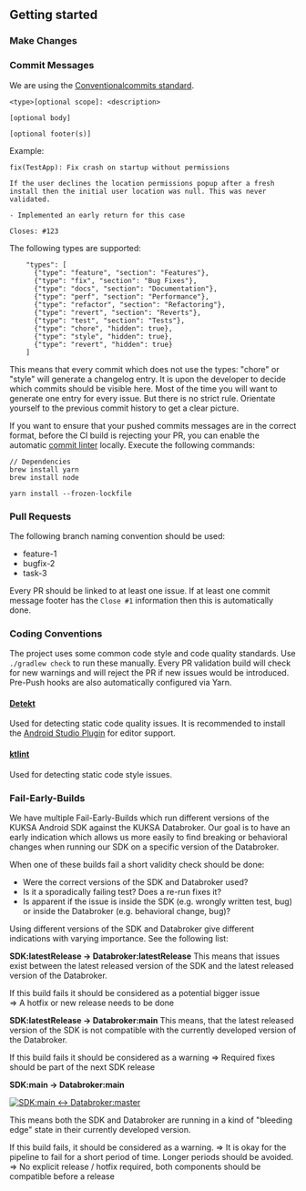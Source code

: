 ## Getting started

### Make Changes

### Commit Messages

We are using the [Conventionalcommits standard](https://www.conventionalcommits.org/en/v1.0.0/). 

```
<type>[optional scope]: <description>

[optional body]

[optional footer(s)]
```

Example: 
```
fix(TestApp): Fix crash on startup without permissions

If the user declines the location permissions popup after a fresh 
install then the initial user location was null. This was never 
validated.

- Implemented an early return for this case

Closes: #123
```

The following types are supported:
```
    "types": [
      {"type": "feature", "section": "Features"},
      {"type": "fix", "section": "Bug Fixes"},
      {"type": "docs", "section": "Documentation"},
      {"type": "perf", "section": "Performance"},
      {"type": "refactor", "section": "Refactoring"},
      {"type": "revert", "section": "Reverts"},
      {"type": "test", "section": "Tests"},
      {"type": "chore", "hidden": true},
      {"type": "style", "hidden": true},
      {"type": "revert", "hidden": true}
    ]
```
This means that every commit which does not use the types: "chore" or "style" will generate a changelog entry. It is upon the developer to decide which commits should be visible here. Most of the time you will want to generate one entry for every issue. But there is no strict rule. Orientate yourself to the previous commit history to get a clear picture. 

If you want to ensure that your pushed commits messages are in the correct format, before the CI build is rejecting your PR, you can enable the automatic [commit linter](https://commitlint.js.org/#/) locally. Execute the following commands:


```
// Dependencies
brew install yarn
brew install node

yarn install --frozen-lockfile
```

### Pull Requests

The following branch naming convention should be used:

- feature-1
- bugfix-2
- task-3

Every PR should be linked to at least one issue. If at least one commit message footer has the `Close #1` information then this is automatically done.

### Coding Conventions

The project uses some common code style and code quality standards. Use `./gradlew check` to run these manually. Every PR validation build will check for new warnings and will reject the PR if new issues would be introduced. Pre-Push hooks are also automatically configured via Yarn. 

#### [Detekt](https://detekt.dev) 

Used for detecting static code quality issues. It is recommended to install the [Android Studio Plugin](https://plugins.jetbrains.com/plugin/10761-detekt) for editor support.

#### [ktlint](https://pinterest.github.io/ktlint)

Used for detecting static code style issues. 

### Fail-Early-Builds

We have multiple Fail-Early-Builds which run different versions of the KUKSA Android SDK against the KUKSA Databroker. 
Our goal is to have an early indication which allows us more easily to find breaking or behavioral changes when running our SDK on a specific version of the Databroker. 

When one of these builds fail a short validity check should be done:
- Were the correct versions of the SDK and Databroker used? 
- Is it a sporadically failing test? Does a re-run fixes it? 
- Is apparent if the issue is inside the SDK (e.g. wrongly written test, bug) or inside the Databroker (e.g. behavioral change, bug)?

Using different versions of the SDK and Databroker give different indications with varying importance. See the following list:

**SDK:latestRelease -> Databroker:latestRelease**
This means that issues exist between the latest released version of the SDK and the latest released version of the Databroker.

If this build fails it should be considered as a potential bigger issue  
=> A hotfix or new release needs to be done

**SDK:latestRelease -> Databroker:main**
This means, that the latest released version of the SDK is not compatible with the currently developed version of the Databroker.

If this build fails it should be considered as a warning
=> Required fixes should be part of the next SDK release

**SDK:main -> Databroker:main**

[![SDK:main <-> Databroker:master](https://github.com/eclipse-kuksa/kuksa-android-sdk/actions/workflows/daily_integration_main.yaml/badge.svg)](https://github.com/eclipse-kuksa/kuksa-android-sdk/actions/workflows/daily_integration_main-master.yaml?query=branch%3Amain)

This means both the SDK and Databroker are running in a kind of "bleeding edge" state in their currently developed version.

If this build fails, it should be considered as a warning. 
=> It is okay for the pipeline to fail for a short period of time. Longer periods should be avoided.
=> No explicit release / hotfix required, both components should be compatible before a release

